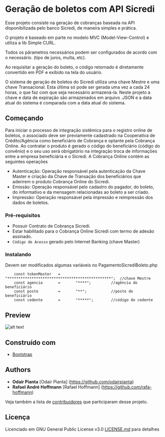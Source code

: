 # Geração de boletos com API Sicredi

Esse projeto consiste na geração de cobranças baseada na API disponibilizada pelo banco Sicredi, de maneira simples e prática.

O projeto é baseado em parte no modelo MVC (Model-View-Control) e utiliza a lib Simple CURL.

Todos os pârametros necessários podem ser configurados de acordo com o necessário. (tipo de juros, multa, etc).

Ao requisitar a geração do boleto, o código retornado é diretamente convertido em PDF e exibido na tela do usuário.

O sistema de geração de boletos do Sicredi utiliza uma chave Mestre e uma chave Transacional. Esta última só pode ser gerada uma vez a cada 24 horas, o que faz com que seja necessário armazená-la.
Neste projeto a chave e data de expiração são armazenados em arquivo .JSON e a data atual do sistema é comparada com a data atual do sistema.

## Começando

Para iniciar o processo de integração sistêmica para o registro online de boletos, o associado deve ser previamente cadastrado na Cooperativa de Crédito/Agência como beneficiário de Cobrança e optante pela Cobrança Online.
Ao contratar o produto é gerado o código do beneficiário (código do convênio) e o seu uso será obrigatório na integração troca de informações entre a empresa beneficiária e o Sicredi.
A Cobrança Online contém as seguintes operações
- Autenticação: Operação responsável pela autenticação da Chave Master e criação da Chave de Transação dos beneficiários que aderirem o produto Cobrança Online do Sicredi.
- Emissão: Operação responsável pelo cadastro do pagador, do boleto, do informativo e da mensagem relacionadas ao boleto a ser criado.
- Impressão: Operação responsável pela impressão e reimpressão dos dados de boletos. 

### Pré-requisitos

- Possuir Contrato de Cobrança Sicredi.
- Estar habilitado para o Cobrança Online Sicredi com termo de adesão assinado.
- `Código de Acesso` gerado pelo Internet Banking (chave Master)

### Instalando

Devem ser modificados algumas variáveis no PagamentoSicrediBoleto.php

```
    const tokenMaster 	= 		"***********************************************";	//chave Mestre
    const agencia 		=		"****"; 		//agência do beneficiário
    const posto 		=		"**";			//posto do beneficiário
    const cedente 		=		"*****";		//código do cedente
```

## Preview

 ![alt text](https://github.com/spotecnologia/geracao-boleto-sicredi/blob/master/preview.png "Preview")

## Construído com

* [Bootstrap](https://getbootstrap.com/)

## Authors

* **Odair Pianta**			[Odair Pianta] (https://github.com/odairpianta)
* **Rafael André Hoffmann**	[Rafael Hoffmann] (https://github.com/rafa-hoffmann)

Veja também a lista de [contribuidores](https://github.com/spotecnologia/geracao-boleto-sicredi/graphs/contributors) que participaram desse projeto.

## Licença

Licenciado em GNU General Public License v3.0 [LICENSE.md](LICENSE.md) para detalhes


